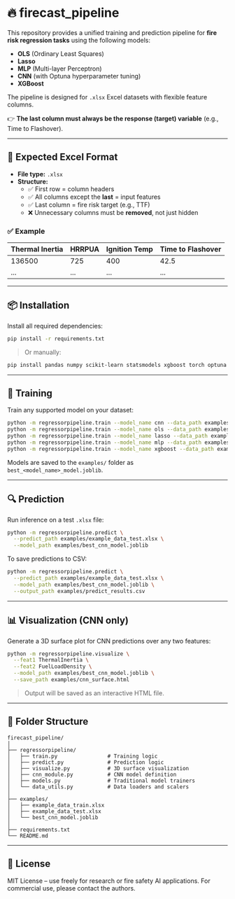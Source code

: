 # 🔥 firecast_pipeline

This repository provides a unified training and prediction pipeline for **fire risk regression tasks** using the following models:

- **OLS** (Ordinary Least Squares)
- **Lasso**
- **MLP** (Multi-layer Perceptron)
- **CNN** (with Optuna hyperparameter tuning)
- **XGBoost**

The pipeline is designed for `.xlsx` Excel datasets with flexible feature columns.

👉 **The last column must always be the response (target) variable** (e.g., Time to Flashover).

---

## 📁 Expected Excel Format

- **File type:** `.xlsx`
- **Structure:**
  - ✅ First row = column headers
  - ✅ All columns except the **last** = input features
  - ✅ Last column = fire risk target (e.g., TTF)
  - ❌ Unnecessary columns must be **removed**, not just hidden

### ✅ Example

| Thermal Inertia | HRRPUA | Ignition Temp | Time to Flashover |
|-----------------|--------|----------------|--------------------|
| 136500          | 725    | 400            | 42.5               |
| ...             | ...    | ...            | ...                |

---

## 📦 Installation

Install all required dependencies:

```bash
pip install -r requirements.txt
```

> Or manually:

```bash
pip install pandas numpy scikit-learn statsmodels xgboost torch optuna openpyxl joblib plotly
```

---

## 🚀 Training

Train any supported model on your dataset:

```bash
python -m regressorpipeline.train --model_name cnn --data_path examples/example_data_train.xlsx
python -m regressorpipeline.train --model_name ols --data_path examples/example_data_train.xlsx
python -m regressorpipeline.train --model_name lasso --data_path examples/example_data_train.xlsx
python -m regressorpipeline.train --model_name mlp --data_path examples/example_data_train.xlsx
python -m regressorpipeline.train --model_name xgboost --data_path examples/example_data_train.xlsx
```

Models are saved to the `examples/` folder as `best_<model_name>_model.joblib`.

---

## 🔍 Prediction

Run inference on a test `.xlsx` file:

```bash
python -m regressorpipeline.predict \
  --predict_path examples/example_data_test.xlsx \
  --model_path examples/best_cnn_model.joblib
```

To save predictions to CSV:

```bash
python -m regressorpipeline.predict \
  --predict_path examples/example_data_test.xlsx \
  --model_path examples/best_cnn_model.joblib \
  --output_path examples/predict_results.csv
```

---

## 📊 Visualization (CNN only)

Generate a 3D surface plot for CNN predictions over any two features:

```bash
python -m regressorpipeline.visualize \
  --feat1 ThermalInertia \
  --feat2 FuelLoadDensity \
  --model_path examples/best_cnn_model.joblib \
  --save_path examples/cnn_surface.html
```

> Output will be saved as an interactive HTML file.

---

## 📂 Folder Structure

```text
firecast_pipeline/
│
├── regressorpipeline/
│   ├── train.py                # Training logic
│   ├── predict.py              # Prediction logic
│   ├── visualize.py            # 3D surface visualization
│   ├── cnn_module.py           # CNN model definition
│   ├── models.py               # Traditional model trainers
│   └── data_utils.py           # Data loaders and scalers
│
├── examples/
│   ├── example_data_train.xlsx
│   ├── example_data_test.xlsx
│   └── best_cnn_model.joblib
│
├── requirements.txt
└── README.md
```

---

## 📜 License

MIT License – use freely for research or fire safety AI applications. For commercial use, please contact the authors.
